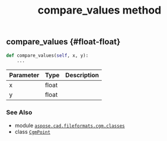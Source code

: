 ﻿---
title: compare_values method
second_title: Aspose.CAD for Python via .NET API References
description: 
type: docs
weight: 30
url: /python-net/aspose.cad.fileformats.cgm.classes/cgmpoint/compare_values/
is_root: false
---

## compare_values {#float-float}





```python
def compare_values(self, x, y):
    ...
```


| Parameter | Type | Description |
| :- | :- | :- |
| x | float |  |
| y | float |  |



### See Also
* module [`aspose.cad.fileformats.cgm.classes`](../../)
* class [`CgmPoint`](/cad/python-net/aspose.cad.fileformats.cgm.classes/cgmpoint)
